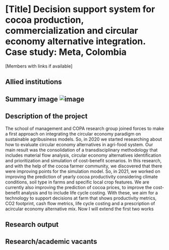 # [Title] Decision support system for cocoa production, commercialization and circular economy alternative integration. Case study: Meta, Colombia
[Members with links if available]

## Allied institutions

## Summary image ![image](https://user-images.githubusercontent.com/45578041/161090714-b83ef0ff-2739-4f14-a513-2ad00fe29a31.png)

## Description of the project
The school of management and COPA research group joined forces to make a first approach on integrating the circular economy paradigm on sustainable agribusiness models. So, in 2020 we started researching about how to evaluate circular economy alternatives in agri-food system. Our main result was the consolidation of a transdisciplinary methodology that includes material flow analysis, circular economy alternatives identification and prioritization and simulation of cost-benefit scenarios.
In this research, and with the help of the cocoa farmer community, we discovered that there were improving points for the simulation model. So, in 2021, we worked on improving the prediction of yearly cocoa productivity considering climate conditions, soil type in farms and specific local crop features. We are currently also improving the prediction of cocoa prices, to improve the cost-benefit analysis and to include  life cycle costing. With these, we aim for a technology to support decisions at farm that shows productivity metrics, CO2 footprint, cash flow metrics, life cycle costing and a prescription of acircular economy alternative mix. Now I will extend the first two works

## Research output

## Research/academic vacants

